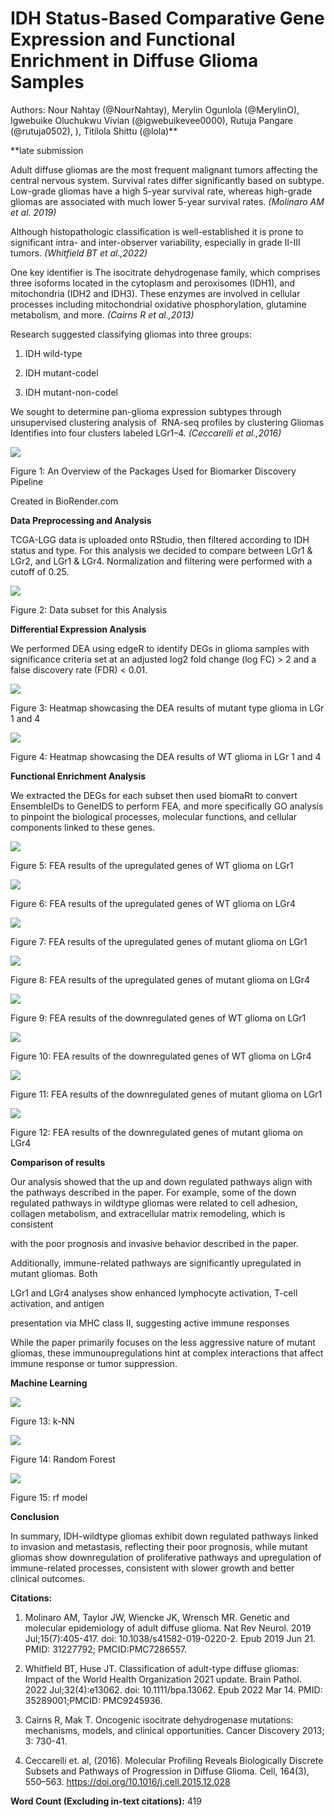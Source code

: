 # **IDH Status-Based Comparative Gene Expression and Functional Enrichment in Diffuse Glioma Samples** 

Authors: Nour Nahtay (@NourNahtay), Merylin Ogunlola (@MerylinO), Igwebuike Oluchukwu Vivian (@igwebuikevee0000), Rutuja Pangare (@rutuja0502), ), Titilola Shittu (@lola)**

**late submission

Adult diffuse gliomas are the most frequent malignant tumors affecting the central nervous system. Survival rates differ significantly based on subtype. Low-grade gliomas have a high 5-year survival rate, whereas high-grade gliomas are associated with much lower 5-year survival rates. _(Molinaro AM et al. 2019)_

Although histopathologic classification is well-established it is prone to significant intra- and inter-observer variability, especially in grade II-III tumors. _(Whitfield BT et al.,2022)_ 

One key identifier is The isocitrate dehydrogenase family, which comprises three isoforms located in the cytoplasm and peroxisomes (IDH1), and mitochondria (IDH2 and IDH3). These enzymes are involved in cellular processes including mitochondrial oxidative phosphorylation, glutamine metabolism, and more. _(Cairns R et al.,2013)_

Research suggested classifying gliomas into three groups: 

1. IDH wild-type

2. IDH mutant-codel

3. IDH mutant-non-codel

We sought to determine pan-glioma expression subtypes through unsupervised clustering analysis of  RNA-seq profiles by clustering Gliomas Identifies into four clusters labeled LGr1–4. _(Ceccarelli et al.,2016)_

****![](https://lh7-rt.googleusercontent.com/docsz/AD_4nXfjciKp4uGbSg46hcDPrlCI15K2dMQQe-NqAhK_anJ43sUvjdXj1GV7iaR1IMSZtgXKlp6hM2GKsEsr8o4V6B5v4Dy-Yixf7tjnGhM7skrf15-aiSTOos0bqf3m8dhszyrwehGhmAtIxITIM63o2e5GjJ3K?key=AgyQUxUvRaYsce19bm41Iw)****

Figure 1: An Overview of the Packages Used for Biomarker Discovery Pipeline

Created in BioRender.com


**Data Preprocessing and Analysis**

TCGA-LGG data is uploaded onto RStudio, then filtered according to IDH status and type. For this analysis we decided to compare between LGr1 & LGr2, and LGr1 & LGr4. Normalization and filtering were performed with a cutoff of 0.25.

![](https://lh7-rt.googleusercontent.com/docsz/AD_4nXcgs3b-jBDin7N-x0ncfJdEDN7ag6Qj85sFUTVom1uV3-xd0_x3JSj0U6ZqhFEsFEJVZsfZqntzMU1sy2XCc5MsZPqkGuHcknlN6YaUDpTO4FBcAH5HYzymZn1LBt3-KLHP47HLfYrojNJUfknIRTaBS50?key=AgyQUxUvRaYsce19bm41Iw)

Figure 2: Data subset for this Analysis

**Differential Expression Analysis**

We performed DEA using edgeR to identify DEGs in glioma samples with significance criteria set at an adjusted log2 fold change (log FC) > 2 and a false discovery rate (FDR) < 0.01.

![](https://lh7-rt.googleusercontent.com/docsz/AD_4nXcC7Zw8-etKj6-AFDF71s5c5Fc3ySC7d97AHpOe1OUzy8TmrJI4b8I7g-tziH4fxsFuyaNmkJd5iHOcveETGpes7gSwp_esL0wVraDNHAjSP48ym6SeLBsbUCw67ss59itFDGJqR0bkpmQvoLgc2Vo_BVlc?key=AgyQUxUvRaYsce19bm41Iw)

Figure 3: Heatmap showcasing the DEA results of mutant type glioma in LGr 1 and 4

![](https://lh7-rt.googleusercontent.com/docsz/AD_4nXcGnBptjSb91g4XWpkQxtsXZzFpF94BOFBqXcRhQkCxx8eeTJlpHFtHZF31RWVwrkxQw28XiISBRXt06JyelXV2vz7JvYyuVnTh-8k4f98FiZ3SmyxNBXuakypz0yFD_Uc5HM5vS17Kd6WKKUcy7p2hcezo?key=AgyQUxUvRaYsce19bm41Iw)

Figure 4: Heatmap showcasing the DEA results of WT glioma in LGr 1 and 4

**Functional Enrichment Analysis**

We extracted the DEGs for each subset then used biomaRt to convert EnsembleIDs to GeneIDS to perform FEA, and more specifically GO analysis to pinpoint the biological processes, molecular functions, and cellular components linked to these genes.

![](https://lh7-rt.googleusercontent.com/docsz/AD_4nXcLoc6o6zRxiOG-Y3HzLi1TSNQFCpDJD9l-9-EssVE_UAcOFaE3SyJ42M-WvEeLpTBLLujNpK5ud9EdRnYpa5PschqaM27CCWAas1dZ62wdCPkie-Gu1ubN6Do8HgLeJnbIRHNIh6zZYLHSTn6gHmrVaiRB?key=AgyQUxUvRaYsce19bm41Iw)

Figure 5: FEA results of the upregulated genes of WT glioma on LGr1

![](https://lh7-rt.googleusercontent.com/docsz/AD_4nXcPrmajoN-2l1DjKOfEnHehkwU5IEjbENH0X6xF5SMTpIr_ZQQhBSg0td8ywg1mBlucYjG8G0vTCuu-i5bP_U0xBDopFtpHsTQ02OJu5Y2SshAJcgGM0kzSpkloN0WULqUDx_nUOm017iXRmKJ8aXst6g02?key=AgyQUxUvRaYsce19bm41Iw)

Figure 6: FEA results of the upregulated genes of WT glioma on LGr4

![](https://lh7-rt.googleusercontent.com/docsz/AD_4nXemaXd6tvyq-Xl836Il1sSvHDChFKGzT3UmVQWxNLwIfb9VM0CmAh2g6qbHqs_dyi6TloZ0GJpi6xo8-c_W7p-cHjQRglj6_Uj9XtSN8LqvI9vOq_PXLV5dL0i2NHPh_qab63bqonI66ggD67SlWvIrRWY?key=AgyQUxUvRaYsce19bm41Iw)

Figure 7: FEA results of the upregulated genes of mutant glioma on LGr1

![](https://lh7-rt.googleusercontent.com/docsz/AD_4nXeJFLcpvorGtNpOaTMMmgt13c4WsORKh4v8LyIRU9t5rQGGC4sCVlnTlQl4NWCqDrHx4_-iRi5L3AKVnjc7cSKwprfKPG4F994tXh2R1uWe66CwF1apt9PXa0hB2Ezz2_t_2Z55KtXkmwWNPGOCAJZDFKXt?key=AgyQUxUvRaYsce19bm41Iw)

Figure 8: FEA results of the upregulated genes of mutant glioma on LGr4

![](https://lh7-rt.googleusercontent.com/docsz/AD_4nXcH0dGhdp94NF0hnfzfh_cUeyIhtX51adTVdWiIScu3t7KbuRuKBnW9lm_4NON_ITEctuba_4Ytys_yTkV0NaBP3ARiTeNYOLsw-gsM6WILxxtUfGGF2zVmmHOnEZDdOqFt5u1XAMNzTuhISj6O04s_TJk?key=AgyQUxUvRaYsce19bm41Iw)

Figure 9: FEA results of the downregulated genes of WT glioma on LGr1

****![](https://lh7-rt.googleusercontent.com/docsz/AD_4nXfue3EIIBdcOKeSBIsXrZDdQaQiIpqCpaVUr6h4Q4NuLFkpQw2P96G1rQCz-2nthDCIq7ViH7wrnNh_-Iy23qX6_0MfCn0ijCAiOwylkDtnl3vRPfo49bPSRtrE9yPv_1-Sw_qsAu7MkICOIZiwo-QnmBFF?key=AgyQUxUvRaYsce19bm41Iw)****

Figure 10: FEA results of the downregulated genes of WT glioma on LGr4

![](https://lh7-rt.googleusercontent.com/docsz/AD_4nXcT_xyuhyU8OiOcH3rUiOfh_cRlF5noyBZnH79MC5PJSyGd6-52dmde9GsrMZj5SyIGOP7Ul3ARUE9bw6GPnjm8hZb3jxB8D5D9la63KW3fOijTaYO9MH_HFmdm-xMWzwVXNfvmC107LgiIUC0QGZq5G53y?key=AgyQUxUvRaYsce19bm41Iw)

Figure 11: FEA results of the downregulated genes of mutant glioma on LGr1

![](https://lh7-rt.googleusercontent.com/docsz/AD_4nXdcsb_NghQE0mMNMeiOBmhbfL5K8jlhlmOV9dUtGFSywni5h2fw3_yitrNRN6RfHR4wCGWbekhQYPcIdcsxeDcjDRmODcpAgfs18CTyx2gdJDBYmkcuPKBDGCoATp8nhH9eHr0Qz9e7EJFj66r9r4PdL9ci?key=AgyQUxUvRaYsce19bm41Iw)

Figure 12: FEA results of the downregulated genes of mutant glioma on LGr4

**Comparison of results**

Our analysis showed that the up and down regulated pathways align with the pathways described in the paper. For example, some of the down regulated pathways in wildtype gliomas were related to cell adhesion, collagen metabolism, and extracellular matrix remodeling, which is consistent

with the poor prognosis and invasive behavior described in the paper. 

Additionally, immune-related pathways are significantly upregulated in mutant gliomas. Both

LGr1 and LGr4 analyses show enhanced lymphocyte activation, T-cell activation, and antigen

presentation via MHC class II, suggesting active immune responses

While the paper primarily focuses on the less aggressive nature of mutant gliomas, these immunoupregulations hint at complex interactions that affect immune response or tumor suppression.

**Machine Learning**

****![](https://lh7-rt.googleusercontent.com/docsz/AD_4nXfVwlsE3MkvY5Qr7sLaRlwIvS1p9UUyueE5qsb6HVNqnYD55VzeDid_LUm5GnYcfyHhK5XPWtMxlqm3baUdM__9T7Dx56I-S6ME2oERvCJ8l5-js3B1yAMfN6dHR062UMC2T93GPEaLKVEJLBpoBqa0Ui8l?key=AgyQUxUvRaYsce19bm41Iw)****

Figure 13: k-NN

![](https://lh7-rt.googleusercontent.com/docsz/AD_4nXd9Hc-PkjGcStu3NGVNcnZid58KaThQLT6_9GZbW1hOpRggUalA5HaEvu4GidL2Fq1Ju2LVkP3vZsI8JYMjbSIUDX-oWP9S0qcwoT7gJhJVvWRiEhT_wY-XNaYHqwz8snLAXJD6xZvuANRSKSZQg7E6mcE?key=AgyQUxUvRaYsce19bm41Iw)

Figure 14: Random Forest

![](https://lh7-rt.googleusercontent.com/docsz/AD_4nXfDKAwtjDR_Ko2zbdS-RZtproYCLXeDAja05LyknYp63g-SCG-9uM_8XJmJLlXaAE3yG2lrFmIcIM7f_SsEHyegUaZMrfz2GmeyZY4oVGxH0mryUD7eWpGI1EQ941npF3xkOIUasAAD8BW-jpleSbYSWYbx?key=AgyQUxUvRaYsce19bm41Iw)

Figure 15: rf model



**Conclusion**

In summary, IDH-wildtype gliomas exhibit down regulated pathways linked to invasion and metastasis, reflecting their poor prognosis, while mutant gliomas show downregulation of proliferative pathways and upregulation of immune-related processes, consistent with slower growth and better clinical outcomes.

**Citations:**

1. Molinaro AM, Taylor JW, Wiencke JK, Wrensch MR. Genetic and molecular epidemiology of adult diffuse glioma. Nat Rev Neurol. 2019 Jul;15(7):405-417. doi: 10.1038/s41582-019-0220-2. Epub 2019 Jun 21. PMID: 31227792; PMCID:PMC7286557.

2. Whitfield BT, Huse JT. Classification of adult-type diffuse gliomas: Impact of the World Health Organization 2021 update. Brain Pathol. 2022 Jul;32(4):e13062. doi: 10.1111/bpa.13062. Epub 2022 Mar 14. PMID: 35289001;PMCID: PMC9245936.

3. Cairns R, Mak T. Oncogenic isocitrate dehydrogenase mutations: mechanisms, models, and clinical opportunities. Cancer Discovery 2013; 3: 730-41.

4. Ceccarelli et. al, (2016). Molecular Profiling Reveals Biologically Discrete Subsets and Pathways of Progression in Diffuse Glioma. Cell, 164(3), 550–563. <https://doi.org/10.1016/j.cell.2015.12.028>

**Word Count (Excluding in-text citations):** 419

